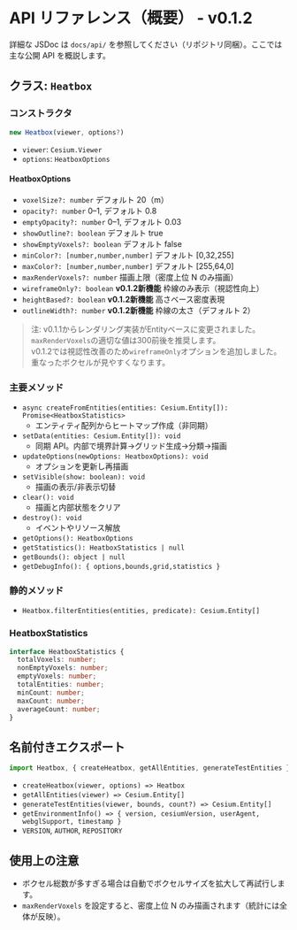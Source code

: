# API リファレンス（概要） - v0.1.2

詳細な JSDoc は `docs/api/` を参照してください（リポジトリ同梱）。ここでは主な公開 API を概説します。

## クラス: `Heatbox`

### コンストラクタ
```js
new Heatbox(viewer, options?)
```
- `viewer`: `Cesium.Viewer`
- `options`: `HeatboxOptions`

#### HeatboxOptions
- `voxelSize?: number` デフォルト 20（m）
- `opacity?: number` 0–1, デフォルト 0.8
- `emptyOpacity?: number` 0–1, デフォルト 0.03
- `showOutline?: boolean` デフォルト true
- `showEmptyVoxels?: boolean` デフォルト false
- `minColor?: [number,number,number]` デフォルト [0,32,255]
- `maxColor?: [number,number,number]` デフォルト [255,64,0]
- `maxRenderVoxels?: number` 描画上限（密度上位 N のみ描画）
- `wireframeOnly?: boolean` **v0.1.2新機能** 枠線のみ表示（視認性向上）
- `heightBased?: boolean` **v0.1.2新機能** 高さベース密度表現
- `outlineWidth?: number` **v0.1.2新機能** 枠線の太さ（デフォルト 2）

> 注: v0.1.1からレンダリング実装がEntityベースに変更されました。`maxRenderVoxels`の適切な値は300前後を推奨します。  
> v0.1.2では視認性改善のため`wireframeOnly`オプションを追加しました。重なったボクセルが見やすくなります。

### 主要メソッド
- `async createFromEntities(entities: Cesium.Entity[]): Promise<HeatboxStatistics>`
  - エンティティ配列からヒートマップ作成（非同期）
- `setData(entities: Cesium.Entity[]): void`
  - 同期 API。内部で境界計算→グリッド生成→分類→描画
- `updateOptions(newOptions: HeatboxOptions): void`
  - オプションを更新し再描画
- `setVisible(show: boolean): void`
  - 描画の表示/非表示切替
- `clear(): void`
  - 描画と内部状態をクリア
- `destroy(): void`
  - イベントやリソース解放
- `getOptions(): HeatboxOptions`
- `getStatistics(): HeatboxStatistics | null`
- `getBounds(): object | null`
- `getDebugInfo(): { options,bounds,grid,statistics }`

### 静的メソッド
- `Heatbox.filterEntities(entities, predicate): Cesium.Entity[]`

### HeatboxStatistics
```ts
interface HeatboxStatistics {
  totalVoxels: number;
  nonEmptyVoxels: number;
  emptyVoxels: number;
  totalEntities: number;
  minCount: number;
  maxCount: number;
  averageCount: number;
}
```

## 名前付きエクスポート
```js
import Heatbox, { createHeatbox, getAllEntities, generateTestEntities } from 'cesium-heatbox';
```
- `createHeatbox(viewer, options) => Heatbox`
- `getAllEntities(viewer) => Cesium.Entity[]`
- `generateTestEntities(viewer, bounds, count?) => Cesium.Entity[]`
- `getEnvironmentInfo() => { version, cesiumVersion, userAgent, webglSupport, timestamp }`
- `VERSION`, `AUTHOR`, `REPOSITORY`

## 使用上の注意
- ボクセル総数が多すぎる場合は自動でボクセルサイズを拡大して再試行します。
- `maxRenderVoxels` を設定すると、密度上位 N のみ描画されます（統計には全体が反映）。
